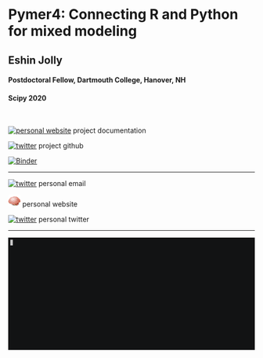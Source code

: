 # Pymer4: Connecting R and Python for mixed modeling

## Eshin Jolly
#### Postdoctoral Fellow, Dartmouth College, Hanover, NH
#### Scipy 2020
<br>

<p><a href="http://eshinjolly.com/pymer4/"><img src="https://banner2.cleanpng.com/20180412/kye/kisspng-python-programming-language-computer-programming-language-5acfdc3636bac7.8891188615235717662242.jpg" alt="personal website" width="25" height="25"></a> project documentation</p>

<p><a href="https://github.com/ejolly/pymer4"><img src="https://img.pngio.com/github-logo-icon-of-glyph-style-available-in-svg-png-eps-ai-github-icon-png-256_256.png" alt="twitter" width="25" height="25"></a> project github</p>

[![Binder](https://mybinder.org/badge_logo.svg)](https://mybinder.org/v2/gh/ejolly/scipy2020_pymer4/master?urlpath=lab)

---

<p><a href="mailto:eshin.jolly@gmail.com"><img src="https://images.idgesg.net/images/article/2018/04/gmail-logo-large-100754975-large.jpg" alt="twitter" width="25" height="25"></a> personal email</p>

<p><a href="https://eshinjolly.com"><img src="https://github.com/ejolly/ejolly.github.io/blob/master/assets/images/favicon/favicon-32x32.png?raw=true" alt="personal website" width="25" height="25"></a> personal website</p>

<p><a href="https://twitter.com/eshjolly"><img src="https://is5-ssl.mzstatic.com/image/thumb/Purple113/v4/c5/5e/26/c55e261f-607f-ee4b-7466-19fc14d87968/ProductionAppIcon-0-0-1x_U007emarketing-0-0-0-7-0-0-sRGB-0-0-0-GLES2_U002c0-512MB-85-220-0-0.png/246x0w.png" alt="twitter" width="25" height="25"></a> personal twitter</p>

---

![demo gif](binder/demo.gif)


